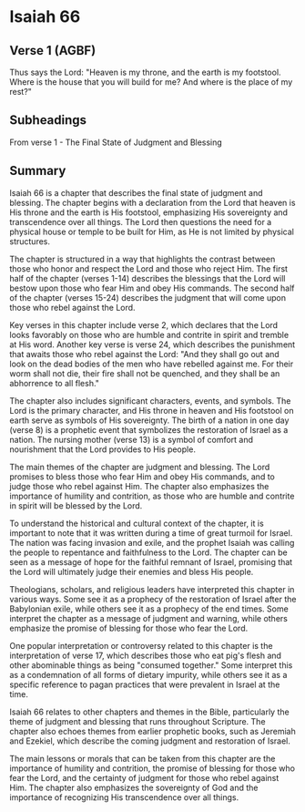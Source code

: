 # Isaiah 66

## Verse 1 (AGBF)

Thus says the Lord: "Heaven is my throne, and the earth is my footstool. Where is the house that you will build for me? And where is the place of my rest?"

## Subheadings

From verse 1 - The Final State of Judgment and Blessing

## Summary

Isaiah 66 is a chapter that describes the final state of judgment and blessing. The chapter begins with a declaration from the Lord that heaven is His throne and the earth is His footstool, emphasizing His sovereignty and transcendence over all things. The Lord then questions the need for a physical house or temple to be built for Him, as He is not limited by physical structures.

The chapter is structured in a way that highlights the contrast between those who honor and respect the Lord and those who reject Him. The first half of the chapter (verses 1-14) describes the blessings that the Lord will bestow upon those who fear Him and obey His commands. The second half of the chapter (verses 15-24) describes the judgment that will come upon those who rebel against the Lord.

Key verses in this chapter include verse 2, which declares that the Lord looks favorably on those who are humble and contrite in spirit and tremble at His word. Another key verse is verse 24, which describes the punishment that awaits those who rebel against the Lord: "And they shall go out and look on the dead bodies of the men who have rebelled against me. For their worm shall not die, their fire shall not be quenched, and they shall be an abhorrence to all flesh."

The chapter also includes significant characters, events, and symbols. The Lord is the primary character, and His throne in heaven and His footstool on earth serve as symbols of His sovereignty. The birth of a nation in one day (verse 8) is a prophetic event that symbolizes the restoration of Israel as a nation. The nursing mother (verse 13) is a symbol of comfort and nourishment that the Lord provides to His people.

The main themes of the chapter are judgment and blessing. The Lord promises to bless those who fear Him and obey His commands, and to judge those who rebel against Him. The chapter also emphasizes the importance of humility and contrition, as those who are humble and contrite in spirit will be blessed by the Lord.

To understand the historical and cultural context of the chapter, it is important to note that it was written during a time of great turmoil for Israel. The nation was facing invasion and exile, and the prophet Isaiah was calling the people to repentance and faithfulness to the Lord. The chapter can be seen as a message of hope for the faithful remnant of Israel, promising that the Lord will ultimately judge their enemies and bless His people.

Theologians, scholars, and religious leaders have interpreted this chapter in various ways. Some see it as a prophecy of the restoration of Israel after the Babylonian exile, while others see it as a prophecy of the end times. Some interpret the chapter as a message of judgment and warning, while others emphasize the promise of blessing for those who fear the Lord.

One popular interpretation or controversy related to this chapter is the interpretation of verse 17, which describes those who eat pig's flesh and other abominable things as being "consumed together." Some interpret this as a condemnation of all forms of dietary impurity, while others see it as a specific reference to pagan practices that were prevalent in Israel at the time.

Isaiah 66 relates to other chapters and themes in the Bible, particularly the theme of judgment and blessing that runs throughout Scripture. The chapter also echoes themes from earlier prophetic books, such as Jeremiah and Ezekiel, which describe the coming judgment and restoration of Israel.

The main lessons or morals that can be taken from this chapter are the importance of humility and contrition, the promise of blessing for those who fear the Lord, and the certainty of judgment for those who rebel against Him. The chapter also emphasizes the sovereignty of God and the importance of recognizing His transcendence over all things.